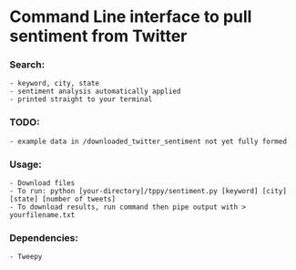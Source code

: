 # Command Line interface to pull sentiment from Twitter

### Search:
    - keyword, city, state
    - sentiment analysis automatically applied
    - printed straight to your terminal

### TODO:
    - example data in /downloaded_twitter_sentiment not yet fully formed

### Usage:
    - Download files
    - To run: python [your-directory]/tppy/sentiment.py [keyword] [city] [state] [number of tweets]
    - To download results, run command then pipe output with > yourfilename.txt

### Dependencies:
    - Tweepy
